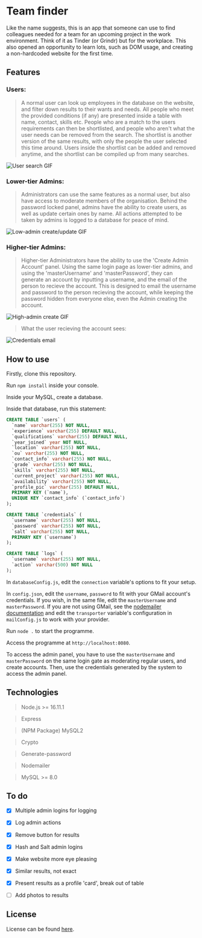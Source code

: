 # Team finder 

Like the name suggests, this is an app that someone can use to find colleagues needed for a team for an upcoming project in the work environment. Think of it as Tinder (or Grindr) but for the workplace. This also opened an opportunity to learn lots, such as DOM usage, and creating a non-hardcoded website for the first time.

## Features

### Users:

> A normal user can look up employees in the database on the website, and filter down results to their wants and needs. All people who meet the provided conditions (if any) are presented inside a table with name, contact, skills etc. People who are a match to the users requirements can then be shortlisted, and people who aren't what the user needs can be removed from the search. The shortlist is another version of the same results, with only the people the user selected this time around. Users inside the shortlist can be added and removed anytime, and the shortlist can be compiled up from many searches.

![User search GIF](https://github.com/qtdceu/team_finder/blob/main/img/ezgif.com-gif-maker.gif)

### Lower-tier Admins:

> Administrators can use the same features as a normal user, but also have access to moderate members of the organisation. Behind the password locked panel, admins have the ability to create users, as well as update certain ones by name. All actions attempted to be taken by admins is logged to a database for peace of mind. 

![Low-admin create/update GIF](https://github.com/qtdceu/team_finder/blob/main/img/ezgif.com-gif-maker%20(1).gif)

### Higher-tier Admins:

> Higher-tier Administrators have the ability to use the 'Create Admin Account' panel. Using the same login page as lower-tier admins, and using the 'masterUsername' and 'masterPassword', they can generate an account by inputting a username, and the email of the person to recieve the account. This is designed to email the username and password to the person recieving the account, while keeping the password hidden from everyone else, even the Admin creating the account. 

![High-admin create GIF](https://github.com/qtdceu/team_finder/blob/main/img/ezgif.com-gif-maker%20(2).gif)

> What the user recieving the account sees: 

![Credentials email](https://github.com/qtdceu/team_finder/blob/main/img/Screenshot%202022-03-11%20225752.png)

## How to use

Firstly, clone this repository.

Run `npm install` inside your console.

Inside your MySQL, create a database.

Inside that database, run this statement: 

```sql 
CREATE TABLE `users` (
  `name` varchar(255) NOT NULL,
  `experience` varchar(255) DEFAULT NULL,
  `qualifications` varchar(255) DEFAULT NULL,
  `year_joined` year NOT NULL,
  `location` varchar(255) NOT NULL,
  `ou` varchar(255) NOT NULL,
  `contact_info` varchar(255) NOT NULL,
  `grade` varchar(255) NOT NULL,
  `skills` varchar(255) NOT NULL,
  `current_project` varchar(255) NOT NULL,
  `availability` varchar(255) NOT NULL,
  `profile_pic` varchar(255) DEFAULT NULL,
  PRIMARY KEY (`name`),
  UNIQUE KEY `contact_info` (`contact_info`)
);

CREATE TABLE `credentials` (
  `username` varchar(255) NOT NULL,
  `password` varchar(255) NOT NULL,
  `salt` varchar(255) NOT NULL,
  PRIMARY KEY (`username`)
);

CREATE TABLE `logs` (
  `username` varchar(255) NOT NULL,
  `action` varchar(500) NOT NULL
);
```

In `databaseConfig.js`, edit the `connection` variable's options to fit your setup. 

In `config.json`, edit the `username`, `password` to fit with your GMail account's credentials. If you wish, in the same file, edit the `masterUsername` and `masterPassword`. If you are not using GMail, see the [nodemailer documentation](https://nodemailer.com/about/) and edit the `transporter` variable's configuration in `mailConfig.js` to work with your provider.

Run `node .` to start the programme. 

Access the programme at `http://localhost:8080`.

To access the admin panel, you have to use the `masterUsername` and `masterPassword` on the same login gate as moderating regular users, and create accounts. Then, use the credentials generated by the system to access the admin panel.  

## Technologies

> Node.js >= 16.11.1

> Express

> (NPM Package) MySQL2 

> Crypto

> Generate-password

> Nodemailer

> MySQL >= 8.0

## To do

- [x] Multiple admin logins for logging 

- [x] Log admin actions 

- [x] Remove button for results

- [x] Hash and Salt admin logins

- [x] Make website more eye pleasing

- [x] Similar results, not exact

- [x] Present results as a profile 'card', break out of table

- [ ] Add photos to results

## License 

License can be found [here](https://github.com/qtdceu/team_finder/blob/main/LICENSE).
